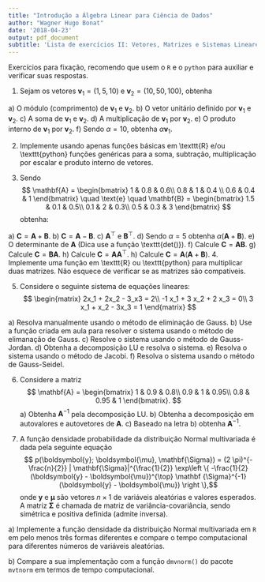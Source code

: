 ```yaml
---
title: "Introdução a Álgebra Linear para Ciência de Dados"
author: "Wagner Hugo Bonat"
date: '2018-04-23'
output: pdf_document
subtitle: 'Lista de exercícios II: Vetores, Matrizes e Sistemas Lineares'
---
```




Exercícios para fixação, recomendo que usem o $\texttt{R}$ e o $\texttt{python}$ para auxiliar e verificar suas respostas.

1. Sejam os vetores $\boldsymbol{v}_1 = (1, 5, 10)$ e $\boldsymbol{v}_2 = (10, 50, 100)$,
obtenha

a) O módulo (comprimento) de $\boldsymbol{v}_1$ e $\boldsymbol{v}_2$.
b) O vetor unitário definido por $\boldsymbol{v}_1$ e $\boldsymbol{v}_2$.
c) A soma de $\boldsymbol{v}_1$ e $\boldsymbol{v}_2$.
d) A multiplicação de $\boldsymbol{v}_1$ por $\boldsymbol{v}_2$.
e) O produto interno de $\boldsymbol{v}_1$ por $\boldsymbol{v}_2$.
f) Sendo $\alpha = 10$, obtenha $\alpha \boldsymbol{v}_1$.

2. Implemente usando apenas funções básicas em \texttt{R} e/ou \texttt{python} funções genéricas para a soma, subtração, multiplicação por escalar e produto interno de vetores.

3. Sendo
$$ 
\mathbf{A} = \begin{bmatrix}
1 & 0.8 & 0.6\\ 
0.8 & 1 & 0.4 \\ 
0.6 & 0.4 & 1
\end{bmatrix} \quad \text{e} \quad
\mathbf{B} = \begin{bmatrix}
1.5 & 0.1 & 0.5\\ 
0.1 & 2 & 0.3\\ 
0.5 & 0.3 & 3
\end{bmatrix}
$$
obtenha:

a) $\mathbf{C} = \mathbf{A} + \mathbf{B}$.
b) $\mathbf{C} = \mathbf{A} - \mathbf{B}$.
c) $\mathbf{A}^{\top}$ e $\mathbf{B}^{\top}$.
d) Sendo $\alpha = 5$ obtenha $\alpha (\mathbf{A} + \mathbf{B})$.
e) O determinante de $\mathbf{A}$ (Dica use a função \texttt{det()}).
f) Calcule $\mathbf{C} = \mathbf{A}\mathbf{B}$.
g) Calcule $\mathbf{C} = \mathbf{B}\mathbf{A}$.
h) Calcule $\mathbf{C} = \mathbf{A}\mathbf{A}^{\top}$.
h) Calcule $\mathbf{C} = \mathbf{A}(\mathbf{A} + \mathbf{B})$.
4. Implemente uma função em \texttt{R} ou \texttt{python} para multiplicar
duas matrizes. Não esquece de verificar se as matrizes são compatíveis.

5. Considere o seguinte sistema de equações lineares:
$$
\begin{matrix}
2x_1 + 2x_2 - 3_x3 = 2\\ 
-1 x_1 + 3 x_2 + 2 x_3 = 0\\ 
3 x_1 + x_2 - 3x_3 = 1
\end{matrix}
$$

a) Resolva manualmente usando o método de eliminação de Gauss.
b) Use a função criada em aula para resolver o sistema usando o método
de elimanação de Gauss.
c) Resolve o sistema usando o método de Gauss-Jordan.
d) Obtenha a decomposição LU e resolva o sistema.
e) Resolva o sistema usando o método de Jacobi.
f) Resolva o sistema usando o método de Gauss-Seidel.

6. Considere a matriz
$$
\mathbf{A} =
\begin{bmatrix}
1 & 0.9 & 0.8\\ 
0.9 & 1 & 0.95\\ 
0.8 & 0.95 & 1
\end{bmatrix}.
$$
a) Obtenha $\mathbf{A}^{-1}$ pela decomposição LU.
b) Obtenha a decomposição em autovalores e autovetores de $\mathbf{A}$.
c) Baseado na letra b) obtenha $\mathbf{A}^{-1}$.

7. A função densidade probabilidade da distribuição Normal multivariada
é dada pela seguinte equação 
$$ p(\boldsymbol{y}; \boldsymbol{\mu}, \mathbf{\Sigma}) = (2 \pi)^{-\frac{n}{2}} | \mathbf{\Sigma}|^{\frac{1}{2}} \exp\left \{ -\frac{1}{2}(\boldsymbol{y} - \boldsymbol{\mu})^{\top} \mathbf
{\Sigma}^{-1} (\boldsymbol{y} - \boldsymbol{\mu}) \right \},$$
onde $\boldsymbol{y}$ e $\boldsymbol{\mu}$ são vetores $n \times 1$
de variáveis aleatórias e valores esperados. A matriz $\mathbf{\Sigma}$
é chamada de matriz de variância-covariância, sendo simétrica e
positiva definida (admite inversa). 

a) Implemente a função densidade da distribuição Normal multivariada
em $\texttt{R}$ em pelo menos três formas diferentes e compare o tempo
computacional para diferentes números de variáveis aleatórias.

b) Compare a sua implementação com a função $\texttt{dmvnorm()}$ do
pacote $\texttt{mvtnorm}$ em termos de tempo computacional.
